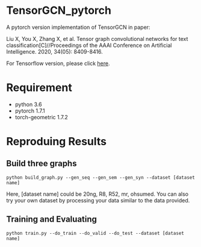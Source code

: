 # TensorGCN_pytorch
A pytorch version implementation of TensorGCN in paper:

Liu X, You X, Zhang X, et al. Tensor graph convolutional networks for text classification[C]//Proceedings of the AAAI Conference on Artificial Intelligence. 2020, 34(05): 8409-8416.

For Tensorflow version, please click [here](https://github.com/THUMLP/TensorGCN).
# Requirement
+ python 3.6
+ pytorch 1.7.1
+ torch-geometric 1.7.2
# Reproduing Results
## Build three graphs

`python build_graph.py --gen_seq --gen_sem --gen_syn --dataset [dataset name]`

Here, [dataset name] could be 20ng, R8, R52, mr, ohsumed. You can also try your own dataset by processing your data similar to the data provided.
## Training and Evaluating

`python train.py --do_train --do_valid --do_test --dataset [dataset name]`
